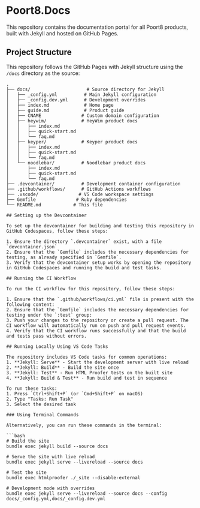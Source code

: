 # Poort8.Docs

This repository contains the documentation portal for all Poort8 products, built with Jekyll and hosted on GitHub Pages.

## Project Structure

This repository follows the GitHub Pages with Jekyll structure using the `/docs` directory as the source:

```
.
├── docs/                     # Source directory for Jekyll
│   ├── _config.yml          # Main Jekyll configuration
│   ├── _config.dev.yml      # Development overrides
│   ├── index.md             # Home page
│   ├── guide.md             # Product guide
│   ├── CNAME               # Custom domain configuration
│   ├── heywim/             # HeyWim product docs
│   │   ├── index.md
│   │   ├── quick-start.md
│   │   └── faq.md
│   ├── keyper/             # Keyper product docs
│   │   ├── index.md
│   │   ├── quick-start.md
│   │   └── faq.md
│   └── noodlebar/          # Noodlebar product docs
│       ├── index.md
│       ├── quick-start.md
│       └── faq.md
├── .devcontainer/          # Development container configuration
├── .github/workflows/      # GitHub Actions workflows
├── .vscode/               # VS Code workspace settings
├── Gemfile               # Ruby dependencies
└── README.md            # This file

## Setting up the Devcontainer

To set up the devcontainer for building and testing this repository in GitHub Codespaces, follow these steps:

1. Ensure the directory `.devcontainer` exist, with a file `devcontainer.json`
2. Ensure that the `Gemfile` includes the necessary dependencies for testing, as already specified in `Gemfile`.
3. Verify that the devcontainer setup works by opening the repository in GitHub Codespaces and running the build and test tasks.

## Running the CI Workflow

To run the CI workflow for this repository, follow these steps:

1. Ensure that the `.github/workflows/ci.yml` file is present with the following content:
2. Ensure that the `Gemfile` includes the necessary dependencies for testing under the `:test` group:
3. Push your changes to the repository or create a pull request. The CI workflow will automatically run on push and pull request events.
4. Verify that the CI workflow runs successfully and that the build and tests pass without errors.

## Running Locally Using VS Code Tasks

The repository includes VS Code tasks for common operations:
1. **Jekyll: Serve** - Start the development server with live reload
2. **Jekyll: Build** - Build the site once
3. **Jekyll: Test** - Run HTML Proofer tests on the built site
4. **Jekyll: Build & Test** - Run build and test in sequence

To run these tasks:
1. Press `Ctrl+Shift+P` (or `Cmd+Shift+P` on macOS)
2. Type "Tasks: Run Task"
3. Select the desired task

### Using Terminal Commands

Alternatively, you can run these commands in the terminal:

```bash
# Build the site
bundle exec jekyll build --source docs

# Serve the site with live reload
bundle exec jekyll serve --livereload --source docs

# Test the site
bundle exec htmlproofer ./_site --disable-external

# Development mode with overrides
bundle exec jekyll serve --livereload --source docs --config docs/_config.yml,docs/_config.dev.yml
```